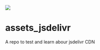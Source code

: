 ![](https://cdn.jsdelivr.net/gh/5thComrade/assets_jsdelivr/black_forest.jpg)

# assets_jsdelivr
A repo to test and learn abour jsdelivr CDN
